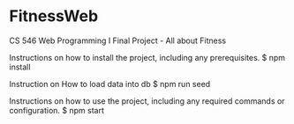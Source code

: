 # FitnessWeb
CS 546 Web Programming I Final Project - All about Fitness


Instructions on how to install the project, including any prerequisites.
$ npm install

Instruction on How to load data into db
$ npm run seed

Instructions on how to use the project, including any required commands or configuration.
$ npm start

